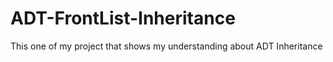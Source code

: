 # ADT-FrontList-Inheritance
This one of my project that shows my understanding about ADT Inheritance
